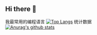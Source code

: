 ## Hi there 👋


我最常用的编程语言
[![Top Langs](https://github-readme-stats-git-masterrstaa-rickstaa.vercel.app/api/top-langs/?username=weige258)](https://github.com/anuraghazra/github-readme-stats)
  统计数据  
[![Anurag's github stats](https://github-readme-stats.vercel.app/api?username=weige258)](https://github.com/anuraghazra/github-readme-stats)

